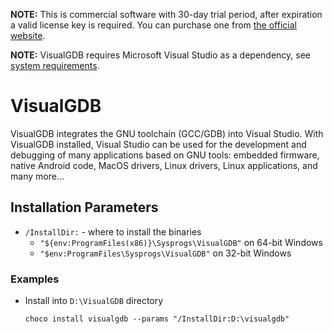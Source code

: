 **NOTE:** This is commercial software with 30-day trial period, after expiration a valid license key is required. You can purchase one from [the official website](https://visualgdb.com).

**NOTE:** VisualGDB requires Microsoft Visual Studio as a dependency, see [system requirements](https://visualgdb.com/download).

# VisualGDB
VisualGDB integrates the GNU toolchain (GCC/GDB) into Visual Studio. With VisualGDB installed, Visual Studio can be used for the development and debugging of many applications based on GNU tools: embedded firmware, native Android code, MacOS drivers, Linux drivers, Linux applications, and many more...

## Installation Parameters
* `/InstallDir:` - where to install the binaries
  - `"${env:ProgramFiles(x86)}\Sysprogs\VisualGDB"` on 64-bit Windows
  - `"$env:ProgramFiles\Sysprogs\VisualGDB"` on 32-bit Windows

### Examples
* Install into `D:\VisualGDB` directory
  ```
  choco install visualgdb --params "/InstallDir:D:\visualgdb"
  ```